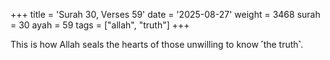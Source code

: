 +++
title = 'Surah 30, Verses 59'
date = '2025-08-27'
weight = 3468
surah = 30
ayah = 59
tags = ["allah", "truth"]
+++

This is how Allah seals the hearts of those unwilling to know ˹the truth˺.